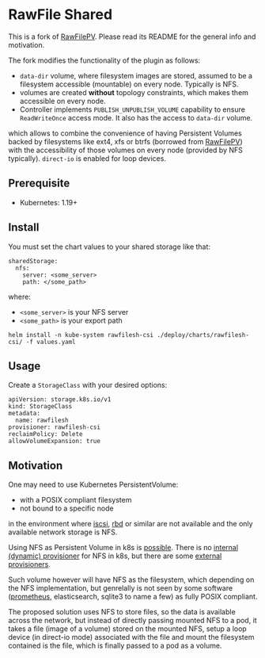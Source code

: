 RawFile Shared
===

This is a fork of [RawFilePV](https://github.com/openebs/rawfile-localpv.git).
Please read its README for the general info and motivation.

The fork modifies the functionality of the plugin as follows:
- `data-dir` volume, where filesystem images are stored, assumed to be a filesystem accessible (mountable) on every node. Typically is NFS.
- volumes are created **without** topology constraints, which makes them accessible on every node.
- Controller implements `PUBLISH_UNPUBLISH_VOLUME` capability to ensure `ReadWriteOnce` access mode. It also has the access to `data-dir` volume.

which allows to combine the convenience of having Persistent Volumes backed by filesystems like ext4, xfs or btrfs (borrowed from [RawFilePV](https://github.com/openebs/rawfile-localpv.git)) with the accessibility of those volumes on every node (provided by NFS typically). `direct-io` is enabled for loop devices.

Prerequisite
---
- Kubernetes: 1.19+

Install
---
You must set the chart values to your shared storage like that:

```
sharedStorage:
  nfs:
    server: <some_server>
    path: </some_path>
```
where:
- `<some_server>` is your NFS server
- `<some_path>` is your export path

```
helm install -n kube-system rawfilesh-csi ./deploy/charts/rawfilesh-csi/ -f values.yaml
```


Usage
---

Create a `StorageClass` with your desired options:

```
apiVersion: storage.k8s.io/v1
kind: StorageClass
metadata:
  name: rawfilesh
provisioner: rawfilesh-csi
reclaimPolicy: Delete
allowVolumeExpansion: true
```

Motivation
----------

One may need to use Kubernetes PersistentVolume:
- with a POSIX compliant filesystem
- not bound to a specific node

in the environment where [iscsi](https://kubernetes.io/docs/concepts/storage/volumes/#iscsi), [rbd](https://kubernetes.io/docs/concepts/storage/volumes/#rbd) or similar are not available and the only available network storage is NFS.

Using NFS as Persistent Volume in k8s is [possible](https://kubernetes.io/docs/concepts/storage/persistent-volumes/#types-of-persistent-volumes). There is no [internal (dynamic) provisioner](https://kubernetes.io/docs/concepts/storage/storage-classes/#provisioner) for NFS in k8s, but there are some [external provisioners](https://kubernetes.io/docs/concepts/storage/storage-classes/#nfs).

Such volume however will have NFS as the filesystem, which depending on the NFS implementation, but genrelally is not seen by some software ([prometheus](https://prometheus.io/docs/prometheus/latest/storage/#operational-aspects), elasticsearch, sqlite3 to name a few) as fully POSIX compliant.

The proposed solution uses NFS to store files, so the data is available across the network, but instead of directly passing mounted NFS to a pod, it takes a file (image of a volume) stored on the mounted NFS, setup a loop device (in direct-io mode) associated with the file and mount the filesystem contained is the file, which is finally passed to a pod as a volume.
